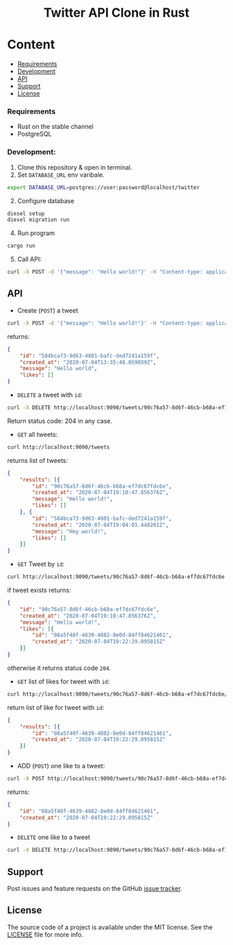 <h1 align="center">Twitter API Clone in Rust</h1>

# Content
- [Requirements](#requirements)
- [Development](#development)
- [API](#api)
- [Support](#support)
- [License](#license)

### Requirements

- Rust on the stable channel
- PostgreSQL

### Development:

1. Clone this repository & open in terminal.
2. Set `DATABASE_URL` env varibale.

```sh
export DATABASE_URL=postgres://user:password@localhost/twitter
```
2. Configure database

```sh
diesel setup
diesel migration run
```

4. Run program

```sh
cargo run
```

5. Call API:

```sh
curl -X POST -d '{"message": "Hello world!"}' -H "Content-type: application/json" http://localhost:9090/tweets
```

## API

- Create (`POST`) a tweet

```sh
curl -X POST -d '{"message": "Hello world!"}' -H "Content-type: application/json" http://localhost:9090/tweets
```

returns:

```json
{
    "id": "584bca73-9d63-4801-bafc-ded7241a159f",
    "created_at": "2020-07-04T13:35:48.059039Z",
    "message": "Hello world",
    "likes": []
}
```

- `DELETE` a tweet with `id`:

```sh
curl -X DELETE http://localhost:9090/tweets/90c76a57-8d6f-46cb-b68a-ef7dc67fdc6e
```

Return status code: 204 in any case.

- `GET` all tweets:

```sh
curl http://localhost:9090/tweets
```

returns list of tweets:

```json
{
    "results": [{
        "id": "90c76a57-8d6f-46cb-b68a-ef7dc67fdc6e",
        "created_at": "2020-07-04T19:10:47.856376Z",
        "message": "Hello world!",
        "likes": []
    }, {
        "id": "584bca73-9d63-4801-bafc-ded7241a159f",
        "created_at": "2020-07-04T19:04:01.448201Z",
        "message": "Hey world!",
        "likes": []
    }]
}
```

- `GET` Tweet by `id`:

```sh
curl http://localhost:9090/tweets/90c76a57-8d6f-46cb-b68a-ef7dc67fdc6e
```

if tweet exists returns:

```json
{
    "id": "90c76a57-8d6f-46cb-b68a-ef7dc67fdc6e",
    "created_at": "2020-07-04T19:10:47.856376Z",
    "message": "Hello world!",
    "likes": [{
        "id": "08a5f40f-4639-4882-8e0d-84ff84621461",
        "created_at": "2020-07-04T19:22:29.095815Z"
    }]
}
```

otherwise it returns status code `204`.

- `GET` list of likes for tweet with `id`:

```sh
curl http://localhost:9090/tweets/90c76a57-8d6f-46cb-b68a-ef7dc67fdc6e/likes
```

return list of like for tweet with `id`:

```json
{
    "results": [{
        "id": "08a5f40f-4639-4882-8e0d-84ff84621461",
        "created_at": "2020-07-04T19:22:29.095815Z"
    }]
}
```

- ADD (`POST`) one like to a tweet:

```sh
curl -X POST http://localhost:9090/tweets/90c76a57-8d6f-46cb-b68a-ef7dc67fdc6e/likes
```

returns:

```json
{
    "id": "08a5f40f-4639-4882-8e0d-84ff84621461",
    "created_at": "2020-07-04T19:22:29.095815Z"
}
```

- `DELETE` one like to a tweet

```sh
curl -X DELETE http://localhost:9090/tweets/90c76a57-8d6f-46cb-b68a-ef7dc67fdc6e/likes
```

## Support

Post issues and feature requests on the GitHub [issue tracker](https://github.com/minikin/twitter-rs/issues).

## License

The source code of a project is available under the MIT license.
See the [LICENSE](https://github.com/minikin/twitter-rs/LICENSE) file for more info.